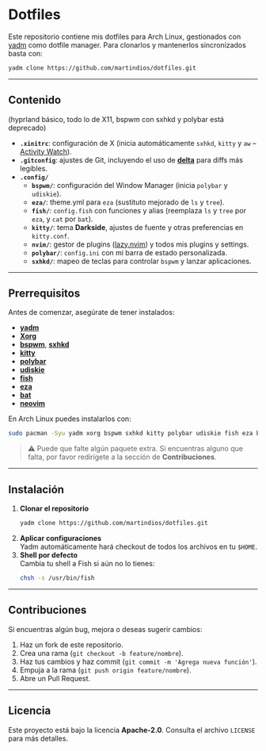 # Dotfiles

Este repositorio contiene mis dotfiles para Arch Linux, gestionados con [yadm](https://yadm.io/) como dotfile manager. Para clonarlos y mantenerlos sincronizados basta con:

```bash
yadm clone https://github.com/martindios/dotfiles.git
```

---

## Contenido
(hyprland básico, todo lo de X11, bspwm con sxhkd y polybar está deprecado)
- **`.xinitrc`**: configuración de X (inicia automáticamente `sxhkd`, `kitty` y `aw` – [Activity Watch](https://activitywatch.net)).
- **`.gitconfig`**: ajustes de Git, incluyendo el uso de [**delta**](https://github.com/dandavison/delta) para diffs más legibles.
- **`.config/`**  
  - **`bspwm/`**: configuración del Window Manager (inicia `polybar` y `udiskie`).  
  - **`eza/`**: theme.yml para `eza` (sustituto mejorado de `ls` y `tree`).  
  - **`fish/`**: `config.fish` con funciones y alias (reemplaza `ls` y `tree` por `eza`, y `cat` por `bat`).  
  - **`kitty/`**: tema **Darkside**, ajustes de fuente y otras preferencias en `kitty.conf`.  
  - **`nvim/`**: gestor de plugins ([lazy.nvim](https://github.com/folke/lazy.nvim)) y todos mis plugins y settings.  
  - **`polybar/`**: `config.ini` con mi barra de estado personalizada.  
  - **`sxhkd/`**: mapeo de teclas para controlar `bspwm` y lanzar aplicaciones.

---

## Prerrequisitos

Antes de comenzar, asegúrate de tener instalados:

- [**yadm**](https://yadm.io/)
- [**Xorg**](https://wiki.archlinux.org/title/Xorg)  
- [**bspwm**](https://github.com/baskerville/bspwm), [**sxhkd**](https://github.com/baskerville/sxhkd)
- [**kitty**](https://github.com/kovidgoyal/kitty)
- [**polybar**](https://github.com/polybar/polybar)  
- [**udiskie**](https://github.com/coldfix/udiskie)  
- [**fish**](https://fishshell.com/)
- [**eza**](https://github.com/eza-community/eza) 
- [**bat**](https://github.com/sharkdp/bat)  
- [**neovim**](https://neovim.io/)

En Arch Linux puedes instalarlos con:
```bash
sudo pacman -Syu yadm xorg bspwm sxhkd kitty polybar udiskie fish eza bat neovim
```

> ⚠️ Puede que falte algún paquete extra. Si encuentras alguno que falta, por favor redirígete a la sección de **Contribuciones**.

---

## Instalación

1. **Clonar el repositorio**  
   ```bash
   yadm clone https://github.com/martindios/dotfiles.git
   ```
2. **Aplicar configuraciones**  
   Yadm automáticamente hará checkout de todos los archivos en tu `$HOME`.
3. **Shell por defecto**  
   Cambia tu shell a Fish si aún no lo tienes:
   ```bash
   chsh -s /usr/bin/fish
   ```
   
---

## Contribuciones

Si encuentras algún bug, mejora o deseas sugerir cambios:

1. Haz un fork de este repositorio.  
2. Crea una rama (`git checkout -b feature/nombre`).  
3. Haz tus cambios y haz commit (`git commit -m 'Agrega nueva función'`).  
4. Empuja a la rama (`git push origin feature/nombre`).  
5. Abre un Pull Request.

---

## Licencia

Este proyecto está bajo la licencia **Apache-2.0**. Consulta el archivo `LICENSE` para más detalles.
